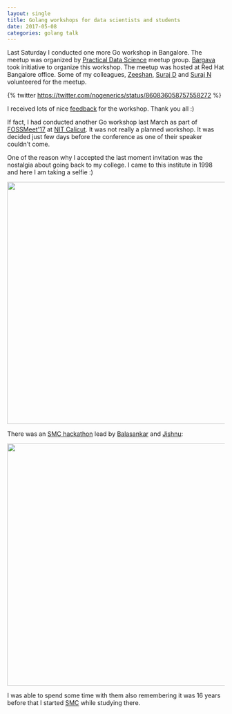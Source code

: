 ```yaml
---
layout: single
title: Golang workshops for data scientists and students
date: 2017-05-08
categories: golang talk
---
```


Last Saturday I conducted one more Go workshop in Bangalore.  The
meetup was organized by [Practical Data
Science](https://www.meetup.com/Practical-Data-Science-Workshops-Bangalore/)
meetup group.  [Bargava](https://twitter.com/bargava) took initiative
to organize this workshop.  The meetup was hosted at Red Hat Bangalore
office.  Some of my colleagues,
[Zeeshan](https://twitter.com/@zee_10000), [Suraj
D](https://twitter.com/surajd_) and [Suraj
N](https://twitter.com/red_suraj) volunteered for the meetup.

{% twitter https://twitter.com/nogenerics/status/860836058757558272 %}


I received lots of nice
[feedback](https://www.meetup.com/Practical-Data-Science-Workshops-Bangalore/events/238824064)
for the workshop.  Thank you all :)

If fact, I had conducted another Go workshop last March as part of
[FOSSMeet'17](http://fossmeet.in) at [NIT
Calicut](https://en.wikipedia.org/wiki/National_Institute_of_Technology_Calicut).
It was not really a planned workshop.  It was decided just few days
before the conference as one of their speaker couldn't come.

One of the reason why I accepted the last moment invitation was the
nostalgia about going back to my college.  I came to this institute in
1998 and here I am taking a selfie :)

<img src="https://www.dropbox.com/s/5jswshhv44udzrc/mb.jpg?raw=1" style="width: 560px" />

There was an [SMC hackathon](https://smc.org.in) lead by
[Balasankar](https://twitter.com/cbalasankar) and
[Jishnu](https://twitter.com/jishnu7):

<img src="https://www.dropbox.com/s/5tiov2oqh13637g/smc.jpg?raw=1"
style="width: 560px" />

I was able to spend some time with them also remembering it was 16
years before that I started [SMC](https://ml.wikipedia.org/wiki/സ്വതന്ത്രമലയാളംകമ്പ്യൂട്ടിങ്ങ്) while studying there.